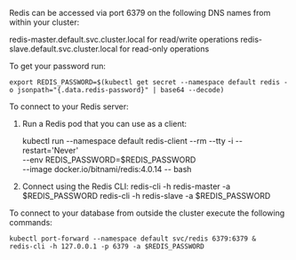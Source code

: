 Redis can be accessed via port 6379 on the following DNS names from within your cluster:

redis-master.default.svc.cluster.local for read/write operations
redis-slave.default.svc.cluster.local for read-only operations


To get your password run:

    export REDIS_PASSWORD=$(kubectl get secret --namespace default redis -o jsonpath="{.data.redis-password}" | base64 --decode)

To connect to your Redis server:

1. Run a Redis pod that you can use as a client:

   kubectl run --namespace default redis-client --rm --tty -i --restart='Never' \
    --env REDIS_PASSWORD=$REDIS_PASSWORD \
   --image docker.io/bitnami/redis:4.0.14 -- bash

2. Connect using the Redis CLI:
   redis-cli -h redis-master -a $REDIS_PASSWORD
   redis-cli -h redis-slave -a $REDIS_PASSWORD

To connect to your database from outside the cluster execute the following commands:

    kubectl port-forward --namespace default svc/redis 6379:6379 &
    redis-cli -h 127.0.0.1 -p 6379 -a $REDIS_PASSWORD
